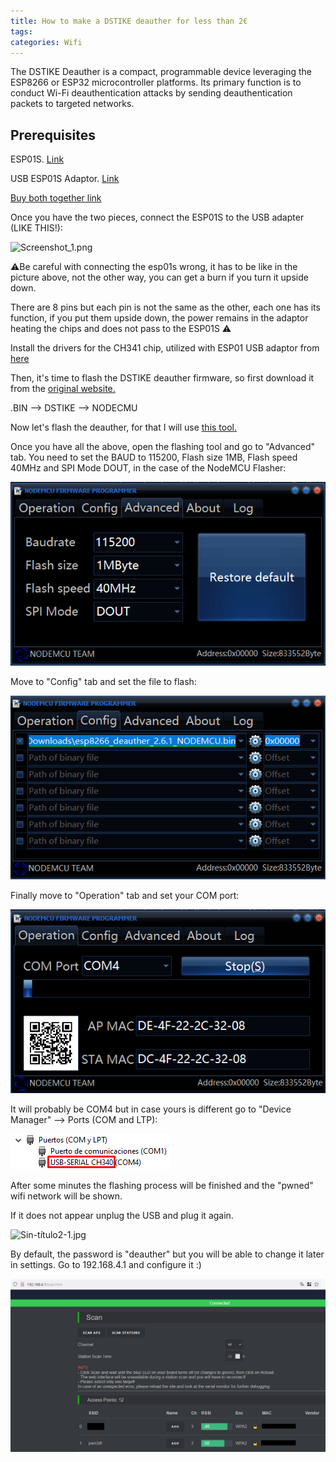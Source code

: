 ```yaml
---
title: How to make a DSTIKE deauther for less than 2€
tags: 
categories: Wifi
---
```


The DSTIKE Deauther is a compact, programmable device leveraging the ESP8266 or ESP32 microcontroller platforms. Its primary function is to conduct Wi-Fi deauthentication attacks by sending deauthentication packets to targeted networks.

## Prerequisites

ESP01S. [Link](https://es.aliexpress.com/item/1005006323836809.html?spm=a2g0o.productlist.main.1.28415b914FtJbl&algo_pvid=ca944ce8-7dae-48fb-9d55-2356d438dcf7&algo_exp_id=ca944ce8-7dae-48fb-9d55-2356d438dcf7-0&pdp_npi=4%40dis%21EUR%214.21%211.38%21%21%2132.06%2110.51%21%40211b61a417088881547937946ebbb6%2112000036764337055%21sea%21ES%213170010347%21&curPageLogUid=6AcsFvLv3Uhi&utparam-url=scene%3Asearch%7Cquery_from%3A)

USB ESP01S Adaptor. [Link](https://es.aliexpress.com/item/1005003772310662.html?spm=a2g0o.productlist.main.21.2d2d316fsmZ9iq&algo_pvid=b1e91228-dbab-4a9d-b1be-8f97de1fc506&algo_exp_id=b1e91228-dbab-4a9d-b1be-8f97de1fc506-10&pdp_npi=4%40dis%21EUR%212.12%211.44%21%21%212.24%211.52%21%40211b613117088881362586120e8ee5%2112000027112227203%21sea%21ES%213170010347%21&curPageLogUid=7Dhw4WLwdVY0&utparam-url=scene%3Asearch%7Cquery_from%3A)

[Buy both together link](https://es.aliexpress.com/item/1005002975811689.html?spm=a2g0o.productlist.main.5.6be9767fz26r9g&algo_pvid=639524e7-0b00-42fb-ad74-19ae97538200&algo_exp_id=639524e7-0b00-42fb-ad74-19ae97538200-2&pdp_ext_f=%7B%22sku_id%22%3A%2212000023045787079%22%7D&pdp_npi=3%40dis%21EUR%214.09%212.91%21%21%21%21%21%40211beca116792522848537831d0703%2112000023045787079%21sea%21ES%213767851196&curPageLogUid=JBsjD0LjXKUa)

Once you have the two pieces, connect the ESP01S to the USB adapter (LIKE THIS!):

![Screenshot_1.png](/assets/img/screenshots/deauther/Sintítulo2.png)

⚠️Be careful with connecting the esp01s wrong, it has to be like in the picture above, not the other way, you can get a burn if you turn it upside down.

There are 8 pins but each pin is not the same as the other, each one has its function, if you put them upside down, the power remains in the adaptor heating the chips and does not pass to the ESP01S ⚠️

Install the drivers for the CH341 chip, utilized with ESP01 USB adaptor from [here](https://www.wch-ic.com/downloads/CH341SER_ZIP.html)

Then, it's time to flash the DSTIKE deauther firmware, so first download it from the [original website.](https://deauther.com/docs/download/)

.BIN --> DSTIKE --> NODECMU

Now let's flash the deauther, for that I will use [this tool.](https://github.com/nodemcu/nodemcu-flasher)

Once you have all the above, open the flashing tool and go to "Advanced" tab. You need to set the BAUD to 115200, Flash size 1MB, Flash speed 40MHz and SPI Mode DOUT, in the case of the NodeMCU Flasher:

![Screenshot_6.png](/assets/img/screenshots/deauther/Screenshot_6-1.png)

Move to "Config" tab and set the file to flash:

![Screenshot_7.png](/assets/img/screenshots/deauther/Screenshot_7-1.png)

Finally move to "Operation" tab and set your COM port:

![Screenshot_5.png](/assets/img/screenshots/deauther/Screenshot_5-1.png)

It will probably be COM4 but in case yours is different go to "Device Manager" --> Ports (COM and LTP):

![Screenshot_8.png](/assets/img/screenshots/deauther/Screenshot_8-1.png)

After some minutes the flashing process will be finished and the "pwned" wifi network will be shown.

If it does not appear unplug the USB and plug it again.


![Sin-título2-1.jpg](/assets/img/screenshots/deauther/Sin-título2-1.jpg)

By default, the password is "deauther" but you will be able to change it later in settings. Go to 192.168.4.1 and configure it :) 

![Screenshot_9.png](/assets/img/screenshots/deauther/Screenshot_9-1.png)